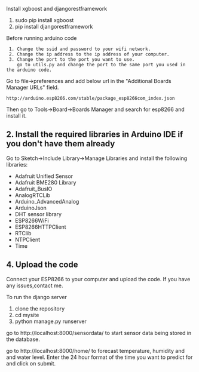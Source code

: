 Install xgboost and djangorestframework

 1. sudo pip install xgboost
 2. pip install djangorestframework

Before running arduino code
    
     1. Change the ssid and password to your wifi network.
     2. Change the ip address to the ip address of your computer.
     3. Change the port to the port you want to use.
        go to utils.py and change the port to the same port you used in the arduino code.

Go to file->preferences and add below url in the "Additional Boards Manager URLs" field.
```
http://arduino.esp8266.com/stable/package_esp8266com_index.json
```
Then go to Tools->Board->Boards Manager and search for esp8266 and install it.

## 2. Install the required libraries in Arduino IDE if you don't have them already
Go to Sketch->Include Library->Manage Libraries and install the following libraries:
- Adafruit Unified Sensor
- Adafruit BME280 Library
- Adafruit_BusIO
- AnalogRTCLib
- Arduino_AdvancedAnalog
- ArduinoJson
- DHT sensor library
- ESP8266WiFi
- ESP8266HTTPClient
- RTClib
- NTPClient
- Time


## 4. Upload the code
Connect your ESP8266 to your computer and upload the code. If you have any issues,contact me.

To run the django server

1. clone the repository
2. cd mysite
3. python manage.py runserver

go to http://localhost:8000/sensordata/ to start sensor data being stored in the database.

go to http://localhost:8000/home/ to forecast temperature, humidity and and water level.
Enter the 24 hour format of the time you want to predict for and click on submit.

